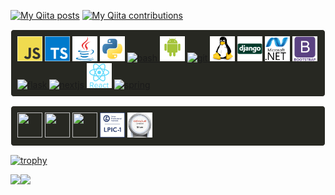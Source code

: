 [![My Qiita posts](https://qiita-badge.apiapi.app/s/MewW6m/posts.svg)](http://qiita.com/MewW6m) [![My Qiita contributions](https://qiita-badge.apiapi.app/s/MewW6m/contributions.svg)](http://qiita.com/MewW6m)

<p align="left" style="padding: 10px;
    background-color: rgb(39,40,34);
    border-radius: 5px;
    border: 1px solid white;">
  <a href="https://developer.mozilla.org/en-US/docs/Web/JavaScript" target="_blank" title="JavaScript">
    <img src="https://raw.githubusercontent.com/devicons/devicon/master/icons/javascript/javascript-original.svg" alt="javascript" width="40" height="40" style="background-color: initial;" />
  </a>
  <a href="https://www.typescriptlang.org/" target="_blank" title="typescript"> <img src="https://raw.githubusercontent.com/devicons/devicon/master/icons/typescript/typescript-original.svg" alt="typescript" width="40" height="40" style="background-color: initial;" /> </a>
  <a href="https://www.java.com" target="_blank" title="java"> <img src="https://raw.githubusercontent.com/devicons/devicon/master/icons/java/java-original.svg" alt="java" width="40" height="40" style="background-color: initial;" /> </a>
  <a href="https://www.python.org" target="_blank" title="python"> <img src="https://raw.githubusercontent.com/devicons/devicon/master/icons/python/python-original.svg" alt="python" width="40" height="40" style="background-color: initial;" /> </a>
  <a href="https://www.gnu.org/software/bash/" target="_blank" title="bash"> <img src="https://www.vectorlogo.zone/logos/gnu_bash/gnu_bash-icon.svg" alt="bash" width="40" height="40" style="background-color: initial;" /> </a>
  <a href="https://developer.android.com" target="_blank" title="android"> <img src="https://raw.githubusercontent.com/devicons/devicon/master/icons/android/android-original-wordmark.svg" alt="android" width="40" height="40" style="background-color: initial;" /> </a>
  <a href="https://git-scm.com/" target="_blank" title="git"> <img src="https://www.vectorlogo.zone/logos/git-scm/git-scm-icon.svg" alt="git" width="40" height="40" style="background-color: initial;" /> </a>
  <a href="https://www.linux.org/" target="_blank" title="linux"> <img src="https://raw.githubusercontent.com/devicons/devicon/master/icons/linux/linux-original.svg" alt="linux" width="40" height="40" style="background-color: initial;" /> </a>
  <a href="https://www.djangoproject.com/" target="_blank" title="django"> <img src="https://raw.githubusercontent.com/devicons/devicon/master/icons/django/django-original.svg" alt="django" width="40" height="40" style="background-color: initial;" /> </a>
  <a href="https://dotnet.microsoft.com/" target="_blank" title="dotnet"> <img src="https://raw.githubusercontent.com/devicons/devicon/master/icons/dot-net/dot-net-original-wordmark.svg" alt="dotnet" width="40" height="40" style="background-color: initial;" /> </a>
  <a href="https://getbootstrap.com" target="_blank" title="bootstrap"> <img src="https://raw.githubusercontent.com/devicons/devicon/master/icons/bootstrap/bootstrap-plain-wordmark.svg" alt="bootstrap" width="40" height="40" style="background-color: initial;" /> </a>
  <a href="https://flask.palletsprojects.com/" target="_blank" title="flask"> <img src="https://www.vectorlogo.zone/logos/pocoo_flask/pocoo_flask-icon.svg" alt="flask" width="40" height="40" style="background-color: initial;" /> </a>
  <a href="https://nextjs.org/" target="_blank" title="nextjs"> <img src="https://cdn.worldvectorlogo.com/logos/nextjs-3.svg" alt="nextjs" width="40" height="40" style="background-color: initial;" /> </a>
  <a href="https://reactjs.org/" target="_blank" title="reactjs"> <img src="https://raw.githubusercontent.com/devicons/devicon/master/icons/react/react-original-wordmark.svg" alt="react" width="40" height="40" style="background-color: initial;" /> </a>
  <a href="https://spring.io/" target="_blank" title="spring"> <img src="https://www.vectorlogo.zone/logos/springio/springio-icon.svg" alt="spring" width="40" height="40" style="background-color: initial;" /> </a>
</p>
<p align="left" style="padding: 10px;
    background-color: rgb(39,40,34);
    border-radius: 5px;
    border: 1px solid white;">
    <a href="#"><img src="https://camo.qiitausercontent.com/772b37acf9f11f0db314b68d28313d37d0e004ad/68747470733a2f2f71696974612d696d6167652d73746f72652e73332e61702d6e6f727468656173742d312e616d617a6f6e6177732e636f6d2f302f3238363138392f64396562306331642d656639342d643762632d663733382d3065323265373961393433332e706e67" width="40" height="40" style="background-color: initial;"></a>
    <a href="#"><img src="https://camo.qiitausercontent.com/d8f8de031ba7330cfc9fd4bcfabd30986cc61b78/68747470733a2f2f71696974612d696d6167652d73746f72652e73332e61702d6e6f727468656173742d312e616d617a6f6e6177732e636f6d2f302f3238363138392f64316232396239372d653832652d623832622d356464382d3634333238396163393061662e706e67" width="40" height="40" style="background-color: initial;"></a>
    <a href="#"><img src="https://camo.qiitausercontent.com/85daf5993caf3212c310a4da7bc5c39e6466e977/68747470733a2f2f71696974612d696d6167652d73746f72652e73332e61702d6e6f727468656173742d312e616d617a6f6e6177732e636f6d2f302f3238363138392f31626135383666622d613535312d616532302d353930352d3933666261613535613066642e706e67" width="40" height="40" style="background-color: initial;"></a>
    <a href="#"><img src="./lpic.png" width="40" height="40" style="background-color: initial;"></a>
    <a href="#"><img src="./java.png" width="40" height="40" style="background-color: initial;"></a>
</p>

[![trophy](https://github-profile-trophy.vercel.app/?username=MewW6m&theme=monokai)](https://github.com/ryo-ma/github-profile-trophy)

<a href="https://github.com/anuraghazra/github-readme-stats">
  <img align="left" style="max-width: 35%;" src="https://github-readme-stats.vercel.app/api?username=MewW6m&count_private=true&show_icons=true&theme=monokai" />
</a>
<a href="https://github.com/anuraghazra/github-readme-stats">
  <img align="left" src="https://github-readme-stats.vercel.app/api/top-langs/?username=MewW6m&hide=CSS,SCSS,SHELL,html&theme=monokai&langs_count=8" />
</a>
<!--
[![Anurag's GitHub stats](https://github-readme-stats.vercel.app/api?username=MewW6m&count_private=true&show_icons=true&theme=monokai)](https://github.com/anuraghazra/github-readme-stats)

[![Top Langs](https://github-readme-stats.vercel.app/api/top-langs/?username=MewW6m&hide=CSS,SCSS,SHELL,html&theme=monokai&langs_count=8&layout=compact)](https://github.com/anuraghazra/github-readme-stats)
-->
